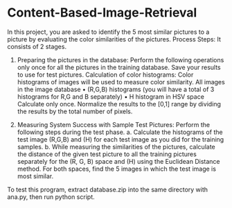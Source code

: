 # Content-Based-Image-Retrieval
In this project, you are asked to identify the 5 most similar pictures to a picture by evaluating the color similarities of the pictures.
Process Steps: It consists of 2 stages.

1. Preparing the pictures in the database: Perform the following operations only once for all the pictures in the training database. Save your results to use for test pictures.
Calculation of color histograms: Color histograms of images will be used to measure color similarity. All images in the image database
• (R,G,B) histograms (you will have a total of 3 histograms for R,G and B separately)
• H histogram in HSV space
Calculate only once. Normalize the results to the [0,1] range by dividing the results by the total number of pixels.

2. Measuring System Success with Sample Test Pictures: Perform the following steps during the test phase.
a. Calculate the histograms of the test image (R,G,B) and (H) for each test image as you did for the training samples.
b. While measuring the similarities of the pictures, calculate the distance of the given test picture to all the training pictures separately for the (R, G, B) space and (H) using the Euclidean Distance method. For both spaces, find the 5 images in which the test image is most similar. 

To test this program, extract database.zip into the same directory with ana.py, then run python script.
